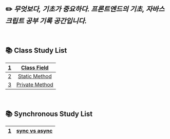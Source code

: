 ## ✏️ _무엇보다, 기초가 중요하다. 프론트엔드의 기초, 자바스크립트 공부 기록 공간입니다._

<br>

## 📚 Class Study List

|  [1](https://github.com/DongWooKim97/Basic-Javascript-Study/tree/master/class/class_field)   |    [Class Field](https://github.com/DongWooKim97/Basic-Javascript-Study/tree/master/class/class_field)    |
| :------------------------------------------------------------------------------------------: | :-------------------------------------------------------------------------------------------------------: |
| [2](https://github.com/DongWooKim97/Basic-Javascript-Study/tree/master/class/static_method)  |  [Static Method](https://github.com/DongWooKim97/Basic-Javascript-Study/tree/master/class/static_method)  |
| [3](https://github.com/DongWooKim97/Basic-Javascript-Study/tree/master/class/private_method) | [Private Method](https://github.com/DongWooKim97/Basic-Javascript-Study/tree/master/class/private_method) |

<br>

## 📚 Synchronous Study List

| [1](https://github.com/DongWooKim97/Basic-Javascript-Study/tree/master/class/class_field) | [sync vs async](https://github.com/DongWooKim97/Basic-Javascript-Study/tree/master/asynchronous) |
| :---------------------------------------------------------------------------------------: | :----------------------------------------------------------------------------------------------: |

